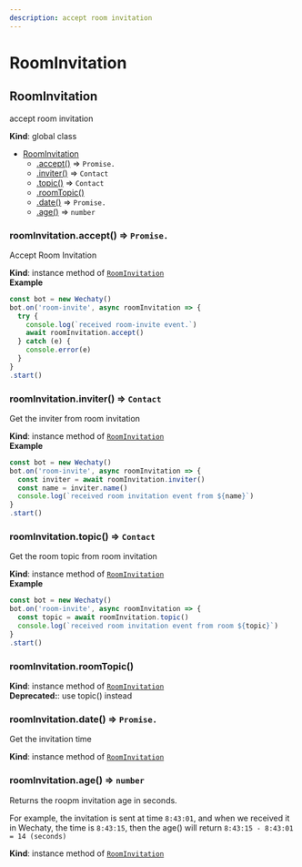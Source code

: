 ```yaml
---
description: accept room invitation
---
```


# RoomInvitation

## RoomInvitation

accept room invitation

**Kind**: global class

* [RoomInvitation](room-invitation.md#RoomInvitation)
  * [.accept\(\)](room-invitation.md#RoomInvitation+accept) ⇒ `Promise.`
  * [.inviter\(\)](room-invitation.md#RoomInvitation+inviter) ⇒ `Contact`
  * [.topic\(\)](room-invitation.md#RoomInvitation+topic) ⇒ `Contact`
  * [.roomTopic\(\)](room-invitation.md#RoomInvitation+roomTopic)
  * [.date\(\)](room-invitation.md#RoomInvitation+date) ⇒ `Promise.`
  * [.age\(\)](room-invitation.md#RoomInvitation+age) ⇒ `number`

### roomInvitation.accept\(\) ⇒ `Promise.`

Accept Room Invitation

**Kind**: instance method of [`RoomInvitation`](room-invitation.md#RoomInvitation)  
**Example**

```javascript
const bot = new Wechaty()
bot.on('room-invite', async roomInvitation => {
  try {
    console.log(`received room-invite event.`)
    await roomInvitation.accept()
  } catch (e) {
    console.error(e)
  }
}
.start()
```

### roomInvitation.inviter\(\) ⇒ `Contact`

Get the inviter from room invitation

**Kind**: instance method of [`RoomInvitation`](room-invitation.md#RoomInvitation)  
**Example**

```javascript
const bot = new Wechaty()
bot.on('room-invite', async roomInvitation => {
  const inviter = await roomInvitation.inviter()
  const name = inviter.name()
  console.log(`received room invitation event from ${name}`)
}
.start()
```

### roomInvitation.topic\(\) ⇒ `Contact`

Get the room topic from room invitation

**Kind**: instance method of [`RoomInvitation`](room-invitation.md#RoomInvitation)  
**Example**

```javascript
const bot = new Wechaty()
bot.on('room-invite', async roomInvitation => {
  const topic = await roomInvitation.topic()
  console.log(`received room invitation event from room ${topic}`)
}
.start()
```

### roomInvitation.roomTopic\(\)

**Kind**: instance method of [`RoomInvitation`](room-invitation.md#RoomInvitation)  
**Deprecated:**: use topic\(\) instead  


### roomInvitation.date\(\) ⇒ `Promise.`

Get the invitation time

**Kind**: instance method of [`RoomInvitation`](room-invitation.md#RoomInvitation)  


### roomInvitation.age\(\) ⇒ `number`

Returns the roopm invitation age in seconds.   


For example, the invitation is sent at time `8:43:01`, and when we received it in Wechaty, the time is `8:43:15`, then the age\(\) will return `8:43:15 - 8:43:01 = 14 (seconds)`

**Kind**: instance method of [`RoomInvitation`](room-invitation.md#RoomInvitation)

